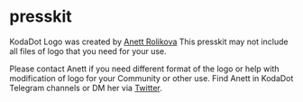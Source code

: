 # presskit

KodaDot Logo was created by [Anett Rolikova](https://twitter.com/AnettRolikova) 
This presskit may not include all files of logo that you need for your use. 

Please contact Anett if you need different format of the logo or help with modification of logo for your Community or other use. 
Find Anett in KodaDot Telegram channels or DM her via [Twitter](https://twitter.com/AnettRolikova). 
